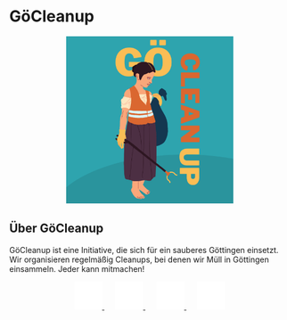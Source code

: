 # GöCleanup

<div align="center">
    <img src="images/logo.png" alt="GöCleanup Logo" width="300">
</div>

<!--
## Events

Das nächste Cleanup findet am **DD.DD.DDDD** statt. Mehr Infos folgen.
-->

## Über GöCleanup

GöCleanup ist eine Initiative, die sich für ein sauberes Göttingen einsetzt.
Wir organisieren regelmäßig Cleanups, bei denen wir Müll in Göttingen einsammeln.
Jeder kann mitmachen!

<div align="center">
  <a href="https://www.instagram.com/goecleanup/">
    <img
      src="images/instagram.svg"
      alt="Folge GöCleanup auf Instagram"
      width="50"
    >
  </a>
  &nbsp;&nbsp;&nbsp;&nbsp;
  <a href="http://facebook.com/GoeCleanup">
    <img
      src="images/facebook.png"
      alt="Folge GöCleanup auf Facebook"
      width="50"
    >
  </a>
  &nbsp;&nbsp;&nbsp;&nbsp;
  <a href="https://chat.whatsapp.com/Jdth7yONTKs33syspNPs4v">
    <img
      src="images/whatsapp.svg"
      alt="Folge GöCleanup auf WhatsApp"
      width="50"
  >
  </a>
  &nbsp;&nbsp;&nbsp;&nbsp;
  <a href="https://t.me/goecleanup">
    <img
      src="images/telegram.svg"
      alt="Folge GöCleanup auf Telegram"
      width="50"
  >
  </a>
</div>
